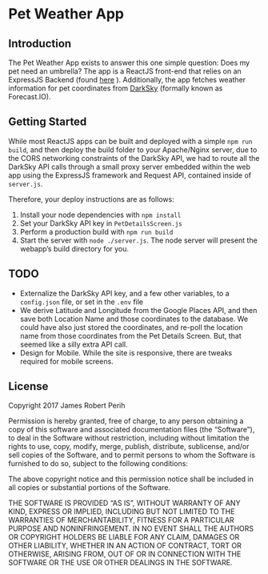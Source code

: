# Pet Weather App
## Introduction
The Pet Weather App exists to answer this one simple question: Does my pet need an umbrella?
The app is a ReactJS front-end that relies on an ExpressJS Backend (found [here](https://github.com/hotdang-ca/pet-shelter-api) ).
Additionally, the app fetches weather information for pet coordinates from [DarkSky](https://darksky.net) (formally known as Forecast.IO).

## Getting Started
While most ReactJS apps can be built and deployed  with a simple  `npm run build`, and then deploy the build folder to your Apache/Nginx server, due to the CORS networking constraints of the DarkSky API, we had to route all the DarkSky API calls through a small proxy server embedded within the web app using the ExpressJS framework and Request API, contained inside of `server.js`.

Therefore, your deploy instructions are as follows:
1. Install your node dependencies with `npm install`
2. Set your DarkSky API key in `PetDetailsScreen.js`
3. Perform a production build with `npm run build`
4. Start the server with `node ./server.js`. The node server will present the webapp’s build directory for you.

## TODO
* Externalize the DarkSky API key, and a few other variables, to a `config.json` file, or set in the `.env` file
* We derive Latitude and Longitude from the Google Places API, and then save both Location Name and those coordinates to the database. We could have also just stored the coordinates, and re-poll the location name from those coordinates from the Pet Details Screen. But, that seemed like a silly extra API call.
* Design for Mobile. While the site is responsive, there are tweaks required for mobile screens.

## License
Copyright 2017 James Robert Perih

Permission is hereby granted, free of charge, to any person obtaining a copy of this software and associated documentation files (the “Software”), to deal in the Software without restriction, including without limitation the rights to use, copy, modify, merge, publish, distribute, sublicense, and/or sell copies of the Software, and to permit persons to whom the Software is furnished to do so, subject to the following conditions:

The above copyright notice and this permission notice shall be included in all copies or substantial portions of the Software.

THE SOFTWARE IS PROVIDED “AS IS”, WITHOUT WARRANTY OF ANY KIND, EXPRESS OR IMPLIED, INCLUDING BUT NOT LIMITED TO THE WARRANTIES OF MERCHANTABILITY, FITNESS FOR A PARTICULAR PURPOSE AND NONINFRINGEMENT. IN NO EVENT SHALL THE AUTHORS OR COPYRIGHT HOLDERS BE LIABLE FOR ANY CLAIM, DAMAGES OR OTHER LIABILITY, WHETHER IN AN ACTION OF CONTRACT, TORT OR OTHERWISE, ARISING FROM, OUT OF OR IN CONNECTION WITH THE SOFTWARE OR THE USE OR OTHER DEALINGS IN THE SOFTWARE.
